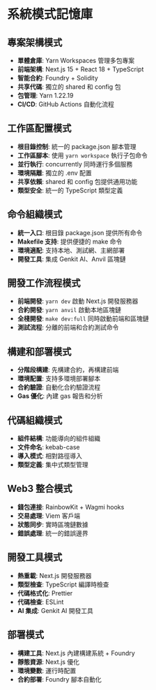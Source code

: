 # 系統模式記憶庫

## 專案架構模式
- **單體倉庫**: Yarn Workspaces 管理多包專案
- **前端架構**: Next.js 15 + React 18 + TypeScript
- **智能合約**: Foundry + Solidity
- **共享代碼**: 獨立的 shared 和 config 包
- **包管理**: Yarn 1.22.19
- **CI/CD**: GitHub Actions 自動化流程

## 工作區配置模式
- **根目錄控制**: 統一的 package.json 腳本管理
- **工作區腳本**: 使用 `yarn workspace` 執行子包命令
- **並行執行**: concurrently 同時運行多個服務
- **環境隔離**: 獨立的 .env 配置
- **共享依賴**: shared 和 config 包提供通用功能
- **類型安全**: 統一的 TypeScript 類型定義

## 命令組織模式
- **統一入口**: 根目錄 package.json 提供所有命令
- **Makefile 支持**: 提供便捷的 make 命令
- **環境適配**: 支持本地、測試網、主網部署
- **開發工具**: 集成 Genkit AI、Anvil 區塊鏈

## 開發工作流程模式
- **前端開發**: `yarn dev` 啟動 Next.js 開發服務器
- **合約開發**: `yarn anvil` 啟動本地區塊鏈
- **全棧開發**: `make dev:full` 同時啟動前端和區塊鏈
- **測試流程**: 分離的前端和合約測試命令

## 構建和部署模式
- **分階段構建**: 先構建合約，再構建前端
- **環境配置**: 支持多環境部署腳本
- **合約驗證**: 自動化合約驗證流程
- **Gas 優化**: 內建 gas 報告和分析

## 代碼組織模式
- **組件結構**: 功能導向的組件組織
- **文件命名**: kebab-case
- **導入模式**: 相對路徑導入
- **類型定義**: 集中式類型管理

## Web3 整合模式
- **錢包連接**: RainbowKit + Wagmi hooks
- **交易處理**: Viem 客戶端
- **狀態同步**: 實時區塊鏈數據
- **錯誤處理**: 統一的錯誤邊界

## 開發工具模式
- **熱重載**: Next.js 開發服務器
- **類型檢查**: TypeScript 編譯時檢查
- **代碼格式化**: Prettier
- **代碼檢查**: ESLint
- **AI 集成**: Genkit AI 開發工具

## 部署模式
- **構建工具**: Next.js 內建構建系統 + Foundry
- **靜態資源**: Next.js 優化
- **環境變數**: 運行時配置
- **合約部署**: Foundry 腳本自動化